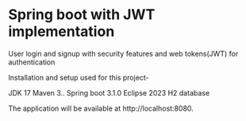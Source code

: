 # Spring boot with JWT implementation

 User login and signup with security features and web tokens(JWT) for authentication 

 Installation and setup used for this project-
 
 JDK 17 
 Maven 3..
 Spring boot 3.1.0
 Eclipse 2023
 H2 database

 The application will be available at http://localhost:8080.
